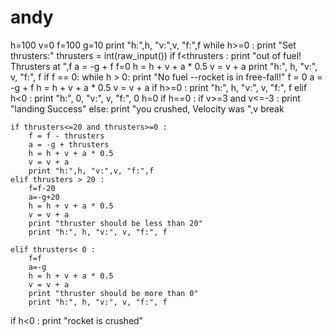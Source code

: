 # andy
h=100
v=0
f=100
g=10
print "h:",h, "v:",v, "f:",f
while h>=0 :
    print "Set thrusters:"
    thrusters = int(raw_input())
    if f<thrusters :
        print "out of fuel! Thrusters at ",f
        a = -g + f
        f=0
        h = h + v + a * 0.5
        v = v + a
        print "h:", h, "v:", v, "f:", f
    if f == 0:
        while h > 0:
            print "No fuel --rocket is in free-fall!"
            f = 0
            a = -g + f
            h = h + v + a * 0.5
            v = v + a
            if h>=0 :
                print "h:", h, "v:", v, "f:", f
            elif h<0 :
                print "h:", 0, "v:", v, "f:", 0
                h=0
    if h==0 :
        if v>=3 and v<=-3 :
            print "landing Success"
        else:
            print "you crushed, Velocity was ",v
        break

    if thrusters<=20 and thrusters>=0 :
        f = f - thrusters
        a = -g + thrusters
        h = h + v + a * 0.5
        v = v + a
        print "h:",h, "v:",v, "f:",f
    elif thrusters > 20 :
        f=f-20
        a=-g+20
        h = h + v + a * 0.5
        v = v + a
        print "thruster should be less than 20"
        print "h:", h, "v:", v, "f:", f

    elif thrusters< 0 :
        f=f
        a=-g
        h = h + v + a * 0.5
        v = v + a
        print "thruster should be more than 0"
        print "h:", h, "v:", v, "f:", f
if h<0 :
    print "rocket is crushed"
